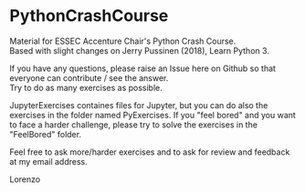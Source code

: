 # PythonCrashCourse
Material for ESSEC Accenture Chair's Python Crash Course.
<br>
Based with slight changes on Jerry Pussinen (2018), Learn Python 3.

If you have any questions, please raise an Issue here on Github so that everyone can contribute / see the answer.
<br>
Try to do as many exercises as possible.

JupyterExercises containes files for Jupyter, but you can do also the exercises in the folder named PyExercises.
If you "feel bored" and you want to face a harder challenge, please try to solve the exercises in the "FeelBored" folder.

Feel free to ask more/harder exercises and to ask for review and feedback at my email address.

Lorenzo
